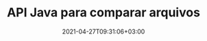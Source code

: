---
############################# Static ############################
layout: "product"
date: 2021-04-27T09:31:06+03:00
draft: false

product: "Comparison"
product_tag: "comparison"
platform: "Java"
platform_tag: "java"

############################# Head ############################
head_title: "API de comparação de documentos Java | Comparar texto e estilo de PDF Word Excel HTML"
head_description: "API de comparação de documentos Java para comparar e mesclar Word Excel PPTX OpenOffice, Web, PDF, AutoCAD e outros formatos de arquivo. Compare documentos com alterações de controle."

############################# Header ############################
title: "API Java para comparar arquivos"
description: "Crie aplicativos Java para comparar efetivamente o conteúdo dos arquivos quanto às diferenças em todos os formatos padrão de documento e arquivo de imagem."
button:
    enable: true
    icon: "fas fa-arrow-down"
    label: "Baixar Teste Gratuito"
    link: "https://downloads.groupdocs.com/comparison/java"

############################# SubMenu ############################
submenu:
    enable: true
    
    left:
        img_alt: "GroupDocs.Comparison para Java"
        image: "https://www.groupdocs.cloud/templates/groupdocs/images/product-logos/groupdocs-comparison-java.png"
        product: "GroupDocs.Comparison"
        platform: "Java"

    middle:
        button:
            # loop de botão
            - link: "#overview"
              text: "Visão geral"

            # loop de botão
            - link: "#features"
              text: "Características"

            # loop de botão
            - link: "#support"
              text: "Suporte"

            # loop de botão
            - link: "https://products.groupdocs.app/comparison"
              text: "Demonstração ao vivo"

            # loop de botão
            - link: "https://purchase.groupdocs.com/pricing/comparison/java"
              text: "Preços"

    right:
        link_download: "https://downloads.groupdocs.com/comparison"
        link_learn: "https://docs.groupdocs.com/comparison/java/"
        link_buy: "https://purchase.groupdocs.com"

############################# Overview ############################
overview:
    enable: true
    example_image: "/comparison/comparison-example.png"
    content: |
      
    more_overview:
      # more_overview_loop
      - title: "O que é GroupDocs.Сomparison"
        content: "GroupDocs.Comparison for Java é a API mais flexível e fácil de usar para ajudá-lo a desenvolver aplicativos de comparação de documentos no ambiente Java. O verificador de diferenças e a API de mesclagem de documentos permitem que você detecte alterações e diferenças no conteúdo, bem como em estilo de texto entre formatos de documento semelhantes."

      # more_overview_loop
      - title: "Formatos suportados"
        content: "A biblioteca GroupDocs.Comparison suporta a detecção de diferenças em conteúdo e estilo de texto entre formatos populares de imagens e documentos, como PDF, HTML, e-mail do Outlook, documentos do Microsoft Office Word, planilhas do Excel, apresentações do PowerPoint, OneNote, diagramas do Visio, textos, imagens png, gif e bmp, bem como uma centena de outros formatos."
        
      # more_overview_loop
      - title: "Capacidade de comparação"
        content: "A comparação pode ser realizada para detectar alterações no conteúdo de palavras, parágrafos, tabelas ou gráficos e seus estilos, e fornecerá um documento de comparação que lista um resumo das diferenças, seu número e tipo pertencente. GroupDocs.Comparison para Java pode facilmente extrair informações básicas sobre o documento de origem, comparar e salvar documentos simples, protegidos por senha e criptografados de vários formatos por meio de um arquivo ou fluxo de dados."
        
      # more_overview_loop
      - title: "Documentação e Exemplos"
        content: "Já existe muita documentação sobre como usar a biblioteca Comparison em diferentes plataformas com exemplos de código, então você não precisa pensar muito sobre como trabalhar com GroupDocs.Comparison for Java API em seu aplicativo."
        
      # more_overview_loop
      - title: "Compatibilidade"
        content: "GroupDocs.Comparison for Java não requer a instalação de nenhum software externo no sistema. É compatível com todas as versões do Java e suporta sistemas operacionais populares (Windows, Linux, MacOS) capazes de executar o Java Runtime Environment."
    examples:
      enable: true
      
    more_feature:
      # more_feature_loop
      - title: "Compare facilmente documentos usando a API Java"
        content: |
          Por meio do GroupDocs.Comparison para Java API, você pode facilmente comparar documentos de formatos suportados para encontrar diferenças entre eles. O exemplo a seguir mostra como comparar dois documentos do Microsoft Word usando Java:
          
          ```java
          try (Comparer comparer = new Comparer("D:\\source.pdf")) {
              comparer.add("D:\\target.pdf");
              comparer.compare("D:\\result.pdf");
          }
          ```
      # more_feature_loop
      - title: "Especificar o nível de detalhe da comparação"
        content: "GroupDocs.Comparison for Java permite comparar documentos em três níveis de profundidade. Você pode definir a intensidade da comparação como baixa (comparar texto palavra por palavra com precisão para grade de imagem = 50), média (comparar texto caractere por caractere com precisão para grade de imagem = 100) ou alto (compare caractere de texto por caractere com precisão para grade de imagem = 150)."

      # more_feature_loop
      - title: "Comparar estilo de texto"
        content: "Juntamente com o conteúdo do documento, GroupDocs.Comparison para API Java também permite comparar o estilo do texto.

        Nome da fonte, tamanho, cor, estilo (negrito, itálico, sublinhado, versalete e hiperlinks) e, se aplicável, sob a cor também podem ser comparados para verificar a diferença entre os documentos comparados, enquanto palavras e caracteres estão sendo comparados.

        Para comparação de parágrafo, alinhamento, recuo (recuo à esquerda, recuo à direita), espaçamento (espaço depois, espaço antes), recuo da primeira linha e espaçamento entre linhas também podem ser comparados.

        Da mesma forma, sempre que aplicável, outras seções de uma página também podem ser comparadas por meio do GroupDocs.Comparison for Java API. As seções incluem distância do rodapé, margens da página (esquerda, direita, superior e inferior), altura da página, orientação da página, cor da borda e largura da linha."
      
    tabs:
      enable: true
      
      ## TAB ONE ##
      tab_one:
        description: |
          A seguir está uma visão geral do GroupDocs.Comparison para Java:
      
        right:
          enable: true
          icon: "fab fa-html5"
          title: "Visão geral"
          content: |
            * Comparar conteúdos e estilos
            * Obter resumo de comparação
            * Aceitar/Rejeitar Alterações no Word
            * Mesclar e comparar 3 arquivos do Word
            * Suporte para fluxos
            * Detecção de tipo de arquivo via Stream
            * Comparar arquivos protegidos
            * Comparar arquivos criptografados
            * Salvar comparação como imagem
            * Comparar página específica no Word
            * Comparar marca d'água em PDF
            * Aplicar/Descartar Alterações
      
      ## TAB TWO ##
      tab_two:
        description: |
          GroupDocs.Comparison for Java oferece suporte a todos os [formatos de arquivo de documento](https://docs.groupdocs.com/comparison/java/supported-document-formats/) populares, incluindo: Microsoft Office, imagens, diagramas e muitos outros .
        left:
          enable: true
          table:
            # table loop
            - title: "Microsoft Office"
              content: |
                * **Word:** [DOC](https://products.groupdocs.com/comparison/java/doc/), [DOCX](https://products.groupdocs.com/comparison/java/docx/), [DOCM](https://products.groupdocs.com/comparison/java/docm/), [DOT](https://products.groupdocs.com/comparison/java/dot/), [DOTX](https://products.groupdocs.com/comparison/java/dotx/), [DOTM](https://products.groupdocs.com/comparison/java/dotm/), [RTF](https://products.groupdocs.com/comparison/java/rtf/), [TXT](https://products.groupdocs.com/comparison/java/txt/)
                * **Excel:** [XLS](https://products.groupdocs.com/comparison/java/xls/), [XLSX](https://products.groupdocs.com/comparison/java/xlsx/), [XLSM](https://products.groupdocs.com/comparison/java/xlsm/), [XLSB](https://products.groupdocs.com/comparison/java/xlsb/), [XLTM](https://products.groupdocs.com/comparison/java/xltm/), [XLT](https://products.groupdocs.com/comparison/java/xlt/), [XLTM](https://products.groupdocs.com/comparison/java/xltm/), [XLTX](https://products.groupdocs.com/comparison/java/xltx/), [XLAM](https://products.groupdocs.com/comparison/java/xlam/), [SXC](https://products.groupdocs.com/comparison/java/sxc/), [SpreadsheetML](https://products.groupdocs.com/comparison/java/xml/)
                * **PowerPoint:** [PPT](https://products.groupdocs.com/comparison/java/ppt/), [PPTX](https://products.groupdocs.com/comparison/java/pptx/), [PPS](https://products.groupdocs.com/comparison/java/pps/), [PPSX](https://products.groupdocs.com/comparison/java/ppsx/), [PPSM](https://products.groupdocs.com/comparison/java/ppsm/), [POT](https://products.groupdocs.com/comparison/java/pot/), [POTM](https://products.groupdocs.com/comparison/java/potm/), [POTX](https://products.groupdocs.com/comparison/java/potx/), [PPTM](https://products.groupdocs.com/comparison/java/pptm/)
                * **Visio:** [VSD](https://products.groupdocs.com/comparison/java/vsd/), [VDX](https://products.groupdocs.com/comparison/java/vdx/), [VSS](https://products.groupdocs.com/comparison/java/vss/), [VSSX](https://products.groupdocs.com/comparison/java/vssx/), [VSX](https://products.groupdocs.com/comparison/java/vsx/), [VST](https://products.groupdocs.com/comparison/java/vst/), [VSTX](https://products.groupdocs.com/comparison/java/vstx/), [VTX](https://products.groupdocs.com/comparison/java/vtx/), [VSDX](https://products.groupdocs.com/comparison/java/vsdx/), [VDW](https://products.groupdocs.com/comparison/java/vdw/), [VSTM](https://products.groupdocs.com/comparison/java/vstm/), [VSSM](https://products.groupdocs.com/comparison/java/vssm/), [VSDM](https://products.groupdocs.com/comparison/java/vsdm/)
                * **Outlook:** [MSG](https://products.groupdocs.com/comparison/java/msg/), [EML](https://products.groupdocs.com/comparison/java/eml/), [EMLX](https://products.groupdocs.com/comparison/java/emlx/), [PST](https://products.groupdocs.com/comparison/java/pst/), [OST](https://products.groupdocs.com/comparison/java/ost/)
                * **OneNote:** [ONE](https://products.groupdocs.com/comparison/java/one/)

        right:
          enable: true
          table:
            # table loop
            - title: "Outros formatos"
              content: |
                * **Programming Languages**: [CS](https://products.groupdocs.com/comparison/java/cs/), [Java](https://products.groupdocs.com/comparison/java/java/), [CPP](https://products.groupdocs.com/comparison/java/cpp/), [JS](https://products.groupdocs.com/comparison/java/js/), [PY](https://products.groupdocs.com/comparison/java/py/), [RB](https://products.groupdocs.com/comparison/java/rb/), [PL](https://products.groupdocs.com/comparison/java/pl/), [ASM](https://products.groupdocs.com/comparison/java/asm/), [GROOVY](https://products.groupdocs.com/comparison/java/groovy/), [JSON](https://products.groupdocs.com/comparison/java/json/), [PHP](https://products.groupdocs.com/comparison/java/php/), [SQL](https://products.groupdocs.com/comparison/java/sql/), [LOG](https://products.groupdocs.com/comparison/java/log/), [DIFF](https://products.groupdocs.com/comparison/java/diff/), [LESS](https://products.groupdocs.com/comparison/java/less/), [SCALA](https://products.groupdocs.com/comparison/java/scala/)
                * **OpenDocument**: [ODT](https://products.groupdocs.com/comparison/java/odt/), [OTT](https://products.groupdocs.com/comparison/java/ott/), [ODS](https://products.groupdocs.com/comparison/java/ods/), [ODP](https://products.groupdocs.com/comparison/java/odp/), [OTP](https://products.groupdocs.com/comparison/java/otp/)
                * **Portable**: [PDF](https://products.groupdocs.com/comparison/java/pdf/), [MOBI](https://products.groupdocs.com/comparison/java/mobi/)
                * **AutoCAD**: [DXF](https://products.groupdocs.com/comparison/java/dxf/), [DWG](https://products.groupdocs.com/comparison/java/dwg/)
                * **Email**: [EML](https://products.groupdocs.com/comparison/java/eml/), [EMLX](https://products.groupdocs.com/comparison/java/emlx/), [MSG](https://products.groupdocs.com/comparison/java/msg/)
                * **Images**: [JPEG](https://products.groupdocs.com/comparison/java/jpeg/), [BMP](https://products.groupdocs.com/comparison/java/bmp/), [PNG](https://products.groupdocs.com/comparison/java/png/), [GIF](https://products.groupdocs.com/comparison/java/gif/), [DCM](https://products.groupdocs.com/comparison/java/dcm/), [DICOM](https://products.groupdocs.com/comparison/java/dicom/), [DjVu](https://products.groupdocs.com/comparison/java/djvu/)
                * **Web**: [HTM](https://products.groupdocs.com/comparison/java/htm/), [HTML](https://products.groupdocs.com/comparison/java/html/), [MHTML](https://products.groupdocs.com/comparison/java/mhtml/)
                * **Text**: [TXT](https://products.groupdocs.com/comparison/java/txt/)

      ## TAB THREE ##
      tab_three:
        description: |
          GroupDocs.Comparison for Java oferece suporte aos seguintes sistemas operacionais, estruturas e gerenciadores de pacotes:
      
        left:
          enable: true
          table:
            # loop de tabela
            - icon: "fab fa-windows"
              title: "Sistemas Operacionais"
              content: |
                * Microsoft Windows Desktop
                * Microsoft Windows Server
                * Linux
                * MacOS

            # loop de tabela
            - icon: "fas fa-code"
              title: "Estruturas suportadas"
              content: |
                * Java 7 (1.7) e superior

        right:
          enable: true
          table:
            # loop de tabela
            - icon: "fas fa-cogs"
              title: "Ambientes de Desenvolvimento"
              content: |
                * NetBeans
                * IntelliJ IDEA
                * Eclipse
            # loop de tabela
            - icon: "fas fa-tools"
              title: "Ferramenta de Automação de Construção"
              content: |
                * Maven

############################# Features ############################
features:
    enable: true
    title: "GroupDocs.Сomparison para recursos Java"

    feature:
      # loop de recursos
      - icon: "fas fa-copy"
        content: "[Compare e identifique alterações no conteúdo e no estilo de texto](https://docs.groupdocs.com/comparison/java/compare-documents/)"

      # loop de recursos
      - icon: "fas fa-eye"
        content: "[Salvar lista de comparação resumida sobre documentos comparados](https://docs.groupdocs.com/comparison/java/get-extended-information-on-the-summary-page/)"

      # loop de recursos
      - icon: "fas fa-bolt"
        content: "[Comparar páginas específicas de documentos do Word](https://docs.groupdocs.com/comparison/java/accept-or-reject-detected-changes/)"
      
      # loop de recursos
      - icon: "fas fa-file-powerpoint"
        content: "[Mescle até 3 arquivos do Microsoft Word para comparar com suporte para “Rastrear alterações”](https://docs.groupdocs.com/comparison/java/compare-multiple-documents-with-specific-compare-settings/ )"

      # loop de recursos
      - icon: "fas fa-code"
        content: "[Identifique facilmente quais alterações vêm de qual documento durante a comparação](https://docs.groupdocs.com/comparison/java/get-list-of-changes/)"

      # loop de recursos
      - icon: "fas fa-cloud"
        content: "[Suporte para ler documentos de origem e enviar documentos resultantes por meio de fluxos](https://docs.groupdocs.com/comparison/java/load-file-from-stream/)"

      # loop de recursos
      - icon: "fas fa-remove-format"
        content: "[Detectar tipo de formato de arquivo durante a busca do fluxo](https://docs.groupdocs.com/comparison/java/get-file-info/)"

      # loop de recursos
      - icon: "fas fa-comment-slash"
        content: "[Comparar documentos protegidos por senha](https://docs.groupdocs.com/comparison/java/load-password-protected-documents/)"

      # loop de recursos
      - icon: "fas fa-location-arrow"
        content: "[Salvar resultado da comparação como imagem](https://docs.groupdocs.com/comparison/java/generate-document-pages-preview/)"

      # loop de recursos
      - icon: "fas fa-border-all"
        content: "[Comparar diferentes formatos de arquivo como imagem](https://docs.groupdocs.com/comparison/java/generate-document-pages-preview/)"

      # loop de recursos
      - icon: "fas fa-wrench"
        content: "[Comparar marcas d'água em documentos PDF](https://docs.groupdocs.com/comparison/java/how-to-spot-photos-differences-in-java-or-kotlin/)"

      # loop de recursos
      - icon: "fas fa-columns"
        content: "[Comparar documentos de arquivo ou fluxo e enviar documento de resultado por meio de fluxo ou arquivo](https://docs.groupdocs.com/comparison/java/load-file-from-stream/)"

      # loop de recursos
      - icon: "fas fa-file-word"
        content: "[Aceitar ou descartar alterações após comparação de arquivos Word, PDF ou Excel](https://docs.groupdocs.com/comparison/java/accept-or-reject-detected-changes/)"

      # loop de recursos
      - icon: "fas fa-envelope"
        content: "[Comparar documentos criptografados via arquivo ou fluxo](https://docs.groupdocs.com/comparison/java/load-file-from-stream/)"

      # loop de recursos
      - icon: "fas fa-print"
        content: "[Opção de licenciamento medido para operações de comparação](https://docs.groupdocs.com/comparison/java/evaluation-limitations-and-licensing-of-groupdocs-comparison/)"

      # loop de recursos
      - icon: "fas fa-file-archive"
        content: "[Destacar texto para alterações marcadas ao comparar documentos PDF, Word, Excel, PowerPoint e notas](https://docs.groupdocs.com/comparison/java/customize-changes-styles/)"

      # loop de recursos
      - icon: "fas fa-lock"
        content: "[Calcular as coordenadas corretas das alterações em PDF, slides e diagramas do PowerPoint](https://docs.groupdocs.com/comparison/java/get-changes-coordinates/)"

      # loop de recursos
      - icon: "fas fa-file-code"
        content: "[Comparar vários (mais de dois) PDF, Excel, OneNote, diagrama, e-mail e documentos de texto](https://docs.groupdocs.com/comparison/java/compare-multiple-documents/)"
      
      # loop de recursos
      - icon: "fas fa-fill-drip"
        content: "[Compare Cabeçalho e Rodapé de Formatos de Arquivo Suportados](https://docs.groupdocs.com/comparison/net/how-to-select-options-for-flexible-comparing/)"

      # loop de recursos
      - icon: "fas fa-file-excel"
        content: "[Comparar documentos e salvar páginas de documentos de diferentes formatos como imagens](https://docs.groupdocs.com/comparison/java/generate-document-pages-preview/)"

############################# Support ############################
support:
    enable: true

############################# Solutions ############################
solutions:
    enable: true
    title: "GroupDocs.Comparison oferece APIs de visualização de documentos para outros ambientes de desenvolvimento populares"

    solution:
        # ciclo de solução
        - img_alt: "GroupDocs.Сomparison para .NET"
          image: "https://www.groupdocs.cloud/templates/groupdocs/images/product-logos/groupdocs-comparison-net.png"
          product: "GroupDocs.Comparison"
          platform: ".NET"
          link: "/comparison/net/"

############################# Back to top ###############################
back_to_top:
  enable: true
---